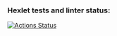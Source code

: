 ### Hexlet tests and linter status:
[![Actions Status](https://github.com/Drimodaren/frontend-project-lvl1/workflows/hexlet-check/badge.svg)](https://github.com/Drimodaren/frontend-project-lvl1/actions)